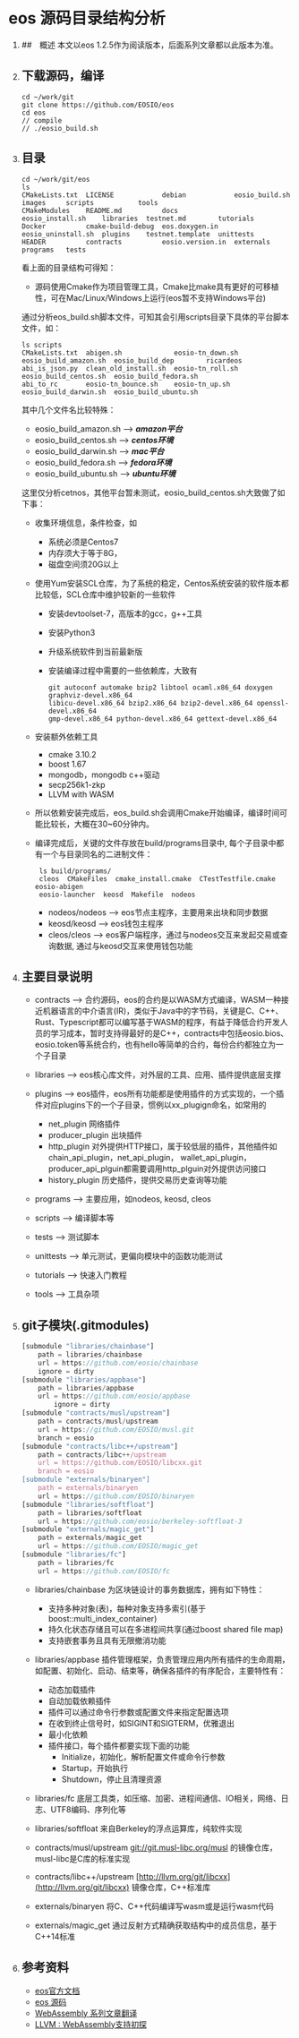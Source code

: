 # eos 源码目录结构分析

1. ##　概述
   本文以eos 1.2.5作为阅读版本，后面系列文章都以此版本为准。

2. ## 下载源码，编译

   ```shell
   cd ~/work/git
   git clone https://github.com/EOSIO/eos
   cd eos
   // compile
   // ./eosio_build.sh
   ```

3. ## 目录

   ```shell
   cd ~/work/git/eos
   ls
   CMakeLists.txt  LICENSE            debian            eosio_build.sh      images     scripts           tools
   CMakeModules    README.md          docs              eosio_install.sh    libraries  testnet.md        tutorials
   Docker          cmake-build-debug  eos.doxygen.in    eosio_uninstall.sh  plugins    testnet.template  unittests
   HEADER          contracts          eosio.version.in  externals           programs   tests
   ```

   看上面的目录结构可得知：
   * 源码使用Cmake作为项目管理工具，Cmake比make具有更好的可移植性，可在Mac/Linux/Windows上运行(eos暂不支持Windows平台)

   通过分析eos_build.sh脚本文件，可知其会引用scripts目录下具体的平台脚本文件，如：

   ```shell
   ls scripts
   CMakeLists.txt  abigen.sh             eosio-tn_down.sh  eosio_build_amazon.sh  eosio_build_dep        ricardeos
   abi_is_json.py  clean_old_install.sh  eosio-tn_roll.sh  eosio_build_centos.sh  eosio_build_fedora.sh
   abi_to_rc       eosio-tn_bounce.sh    eosio-tn_up.sh    eosio_build_darwin.sh  eosio_build_ubuntu.sh
   ```

   其中几个文件名比较特殊：
   * eosio_build_amazon.sh -->    ***amazon平台***
   * eosio_build_centos.sh -->    ***centos环境***
   * eosio_build_darwin.sh -->    ***mac平台***
   * eosio_build_fedora.sh -->    ***fedora环境***
   * eosio_build_ubuntu.sh -->    ***ubuntu环境***
  
   这里仅分析cetnos，其他平台暂未测试，eosio_build_centos.sh大致做了如下事：

   * 收集环境信息，条件检查，如
      * 系统必须是Centos7
      * 内存须大于等于8G，
      * 磁盘空间须20G以上

   * 使用Yum安装SCL仓库，为了系统的稳定，Centos系统安装的软件版本都比较低，SCL仓库中维护较新的一些软件
      * 安装devtoolset-7，高版本的gcc，g++工具
      * 安装Python3
      * 升级系统软件到当前最新版
      * 安装编译过程中需要的一些依赖库，大致有

         ```shell
         git autoconf automake bzip2 libtool ocaml.x86_64 doxygen graphviz-devel.x86_64  
         libicu-devel.x86_64 bzip2.x86_64 bzip2-devel.x86_64 openssl-devel.x86_64 
         gmp-devel.x86_64 python-devel.x86_64 gettext-devel.x86_64
         ```

   * 安装额外依赖工具
      * cmake 3.10.2
      * boost 1.67
      * mongodb，mongodb c++驱动
      * secp256k1-zkp
      * LLVM with WASM

   * 所以依赖安装完成后，eos_build.sh会调用Cmake开始编译，编译时间可能比较长，大概在30~60分钟内。
   * 编译完成后，关键的文件存放在build/programs目录中, 每个子目录中都有一个与目录同名的二进制文件：

      ```shell
       ls build/programs/
       cleos  CMakeFiles  cmake_install.cmake  CTestTestfile.cmake  eosio-abigen  
       eosio-launcher  keosd  Makefile  nodeos
      ```
      * nodeos/nodeos --> eos节点主程序，主要用来出块和同步数据
      * keosd/keosd  -->  eos钱包主程序
      * cleos/cleos  -->  eos客户端程序，通过与nodeos交互来发起交易或查询数据, 通过与keosd交互来使用钱包功能

4. ## 主要目录说明
   * contracts --> 合约源码，eos的合约是以WASM方式编译，WASM一种接近机器语言的中介语言(IR)，类似于Java中的字节码，关键是C、C++、Rust、Typescript都可以编写基于WASM的程序，有益于降低合约开发人员的学习成本，暂时支持得最好的是C++，contracts中包括eosio.bios、eosio.token等系统合约，也有hello等简单的合约，每份合约都独立为一个子目录
   * libraries --> eos核心库文件，对外层的工具、应用、插件提供底层支撑
   * plugins --> eos插件，eos所有功能都是使用插件的方式实现的，一个插件对应plugins下的一个子目录，惯例以xx_plugign命名，如常用的
      * net_plugin  网络插件
      * producer_plugin  出块插件
      * http_plugin  对外提供HTTP接口，属于较低层的插件，其他插件如chain_api_plugin，net_api_plugin， wallet_api_plugin， producer_api_plguin都需要调用http_plguin对外提供访问接口
      * history_plugin  历史插件，提供交易历史查询等功能
  
   * programs --> 主要应用，如nodeos, keosd, cleos
   * scripts --> 编译脚本等
   * tests --> 测试脚本
   * unittests --> 单元测试，更偏向模块中的函数功能测试
   * tutorials --> 快速入门教程
   * tools --> 工具杂项

5. ## git子模块(.gitmodules)

   ```js
   [submodule "libraries/chainbase"]
       path = libraries/chainbase
       url = https://github.com/eosio/chainbase
       ignore = dirty
   [submodule "libraries/appbase"]
       path = libraries/appbase
       url = https://github.com/eosio/appbase
           ignore = dirty
   [submodule "contracts/musl/upstream"]
       path = contracts/musl/upstream
       url = https://github.com/EOSIO/musl.git
       branch = eosio
   [submodule "contracts/libc++/upstream"]
       path = contracts/libc++/upstream
       url = https://github.com/EOSIO/libcxx.git
       branch = eosio
   [submodule "externals/binaryen"]
       path = externals/binaryen
       url = https://github.com/EOSIO/binaryen
   [submodule "libraries/softfloat"]
       path = libraries/softfloat
       url = https://github.com/eosio/berkeley-softfloat-3
   [submodule "externals/magic_get"]
       path = externals/magic_get
       url = https://github.com/EOSIO/magic_get
   [submodule "libraries/fc"]
       path = libraries/fc
       url = https://github.com/EOSIO/fc
   ```

   * libraries/chainbase
   为区块链设计的事务数据库，拥有如下特性：
      * 支持多种对象(表)，每种对象支持多索引(基于boost::multi_index_container)
      * 持久化状态存储且可以在多进程间共享(通过boost shared file map)
      * 支持嵌套事务且具有无限撤消功能

   * libraries/appbase
   插件管理框架，负责管理应用内所有插件的生命周期，如配置、初始化、启动、结束等，确保各插件的有序配合，主要特性有：
      * 动态加载插件
      * 自动加载依赖插件
      * 插件可以通过命令行参数或配置文件来指定配置选项
      * 在收到终止信号时，如SIGINT和SIGTERM，优雅退出
      * 最小化依赖
      * 插件接口，每个插件都要实现下面的功能
         * Initialize，初始化，解析配置文件或命令行参数
         * Startup，开始执行
         * Shutdown，停止且清理资源

   * libraries/fc
   底层工具类，如压缩、加密、进程间通信、IO相关，网络、日志、UTF8编码、序列化等

   * libraries/softfloat
   来自Berkeley的浮点运算库，纯软件实现

   * contracts/musl/upstream
   [git://git.musl-libc.org/musl](git://git.musl-libc.org/musl) 的镜像仓库，musl-libc是C库的标准实现

   * contracts/libc++/upstream
   [http://llvm.org/git/libcxx](http://llvm.org/git/libcxx) 镜像仓库，C++标准库

   * externals/binaryen
   将C、C++代码编译写wasm或是运行wasm代码

   * externals/magic_get
   通过反射方式精确获取结构中的成员信息，基于C++14标准

6. ## 参考资料
   * [eos官方文档][eosio]
   * [eos 源码][source]
   * [WebAssembly 系列文章翻译][wasm]
   * [LLVM : WebAssembly支持初探][llvm]

[eosio]:https://developers.eos.io/
[source]:https://github.com/EOSIO/eos
[wasm]:https://www.zcfy.cc/@Mactaivsh/article
[llvm]:https://zhuanlan.zhihu.com/p/24632251